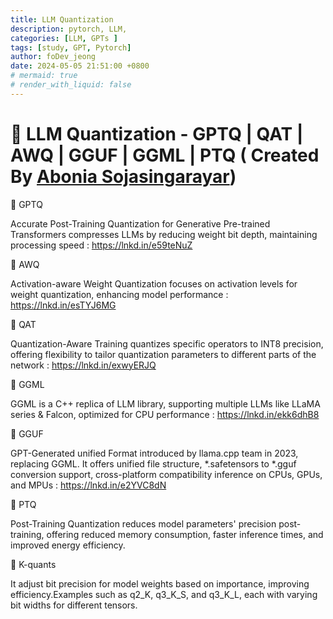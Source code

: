 ```yaml
---
title: LLM Quantization
description: pytorch, LLM,
categories: [LLM, GPTs ]
tags: [study, GPT, Pytorch]
author: foDev_jeong
date: 2024-05-05 21:51:00 +0800
# mermaid: true
# render_with_liquid: false
---
```


# 🧐 LLM Quantization - GPTQ | QAT | AWQ | GGUF | GGML | PTQ ( Created By [Abonia Sojasingarayar](https://www.linkedin.com/in/aboniasojasingarayar/))

🚩 GPTQ

Accurate Post-Training Quantization for Generative Pre-trained Transformers compresses LLMs by reducing weight bit depth, maintaining processing speed : <https://lnkd.in/e59teNuZ>

🚩 AWQ

Activation-aware Weight Quantization focuses on activation levels for weight quantization, enhancing model performance : <https://lnkd.in/esTYJ6MG>

🚩 QAT

Quantization-Aware Training quantizes specific operators to INT8 precision, offering flexibility to tailor quantization parameters to different parts of the network : <https://lnkd.in/exwyERJQ>

🚩 GGML

GGML is a C++ replica of LLM library, supporting multiple LLMs like LLaMA series & Falcon, optimized for CPU performance : <https://lnkd.in/ekk6dhB8>

🚩 GGUF

GPT-Generated unified Format introduced by llama.cpp team in 2023, replacing GGML. It offers unified file structure, *.safetensors to *.gguf conversion support, cross-platform compatibility inference on CPUs, GPUs, and MPUs : <https://lnkd.in/e2YVC8dN>

🚩 PTQ

Post-Training Quantization reduces model parameters' precision post-training, offering reduced memory consumption, faster inference times, and improved energy efficiency.

🚩 K-quants 

It adjust bit precision for model weights based on importance, improving efficiency.Examples such as q2_K, q3_K_S, and q3_K_L, each with varying bit widths for different tensors.